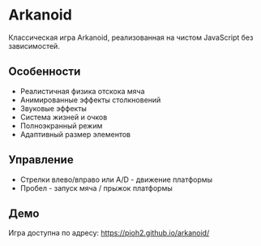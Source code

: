 # Arkanoid

Классическая игра Arkanoid, реализованная на чистом JavaScript без зависимостей.

## Особенности
- Реалистичная физика отскока мяча
- Анимированные эффекты столкновений
- Звуковые эффекты
- Система жизней и очков
- Полноэкранный режим
- Адаптивный размер элементов

## Управление
- Стрелки влево/вправо или A/D - движение платформы
- Пробел - запуск мяча / прыжок платформы

## Демо
Игра доступна по адресу: https://pioh2.github.io/arkanoid/
